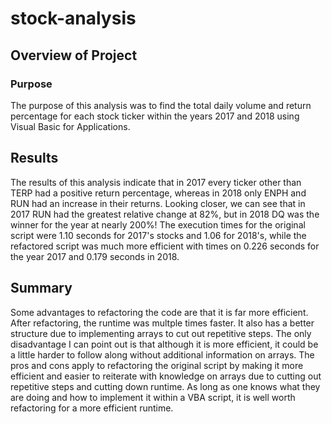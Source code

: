 # stock-analysis


##  Overview of Project
### Purpose
  The purpose of this analysis was to find the total daily volume and return percentage for each stock ticker within the years 2017 and 2018 using Visual Basic for Applications.
  
## Results
  The results of this analysis indicate that in 2017 every ticker other than TERP had a positive return percentage, whereas in 2018 only ENPH and RUN had an increase in their returns. Looking closer, we can see that in 2017 RUN had the greatest relative change at 82%, but in 2018 DQ was the winner for the year at nearly 200%!  The execution times for the original script were 1.10 seconds for 2017's stocks and 1.06 for 2018's, while the refactored script was much more efficient with times on 0.226 seconds for the year 2017 and 0.179 seconds in 2018.
  
## Summary
  Some advantages to refactoring the code are that it is far more efficient. After refactoring, the runtime was multple times faster. It also has a better structure due to implementing arrays to cut out repetitive steps. The only disadvantage I can point out is that although it is more efficient, it could be a little harder to follow along without additional information on arrays. 
  The pros and cons apply to refactoring the original script by making it more efficient and easier to reiterate with knowledge on arrays due to cutting out repetitive steps and cutting down runtime. As long as one knows what they are doing and how to implement it within a VBA script, it is well worth refactoring for a more efficient runtime.
